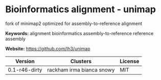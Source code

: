 # Bioinformatics alignment - unimap

fork of minimap2 optimized for assembly-to-reference alignment

**Keywords:** alignment bioinformatics assembly-to-reference reference assembly

**Website:** <https://github.com/lh3/unimap>

| Version | Clusters | License |
| ------- | -------- | ------- |
| 0.1-r46-dirty | rackham irma bianca snowy | MIT |
